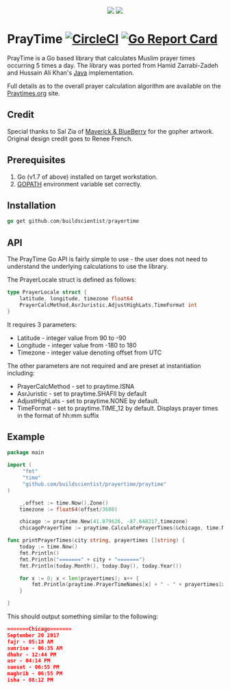<p align="center">
<img src="https://user-images.githubusercontent.com/637402/31003219-522ec6a0-a4a3-11e7-9b21-7f2799e8ad97.png">
<img src="https://user-images.githubusercontent.com/637402/31003218-522bbbae-a4a3-11e7-8af4-f8f35faedce4.png">
</p>

# PrayTime [![CircleCI](https://circleci.com/gh/buildscientist/prayertime.svg?style=shield)](https://circleci.com/gh/buildscientist/prayertime) [![Go Report Card](https://goreportcard.com/badge/github.com/buildscientist/prayertime)](https://goreportcard.com/report/github.com/buildscientist/prayertime)

PrayTime is a Go based library that calculates Muslim prayer times occurring 5 times a day. The library was ported from Hamid Zarrabi-Zadeh and Hussain Ali Khan's [Java](http://praytimes.org/code/git/?a=viewblob&p=PrayTimes&h=093f77d6cc83b53fb12e9900803d5fa75dacd110&hb=HEAD&f=v1/java/PrayTime.java) implementation. 

Full details as to the overall prayer calculation algorithm are available on the [Praytimes.org](http://praytimes.org/calculation) site.


## Credit
Special thanks to Sal Zia of [Maverick & BlueBerry](https://maverickblueberry.com/) for the gopher artwork. Original design credit goes to Renee French.


## Prerequisites 
1. Go (v1.7 of above) installed on target workstation.
1. [GOPATH](https://github.com/golang/go/wiki/Setting-GOPATH) environment variable set correctly.

## Installation 

```go
go get github.com/buildscientist/prayertime 
```

## API
The PrayTime Go API is fairly simple to use - the user does not need to understand the underlying calculations to use the library. 

The PrayerLocale struct is defined as follows: 

```go
type PrayerLocale struct {
	latitude, longitude, timezone float64
	PrayerCalcMethod,AsrJuristic,AdjustHighLats,TimeFormat int
}
```

It requires 3 parameters: 
- Latitude - integer value from 90 to -90
- Longitude - integer value from -180 to 180
- Timezone - integer value denoting offset from UTC 

The other parameters are not required and are preset at instantiation including: 

- PrayerCalcMethod - set to praytime.ISNA
- AsrJuristic - set to praytime.SHAFII by default
- AdjustHighLats - set to praytime.NONE by default. 
- TimeFormat - set to praytime.TIME_12 by default. Displays prayer times in the format of hh:mm suffix 

## Example 
```go
package main 

import (
     "fmt"
     "time"
     "github.com/buildscientist/prayertime/praytime"
) 

	_,offset := time.Now().Zone()
	timezone := float64(offset/3600)

	chicago := praytime.New(41.879626, -87.648217,timezone)
	chicagoPrayerTime := praytime.CalculatePrayerTimes(&chicago, time.Now())

func printPrayerTimes(city string, prayertimes []string) {
 	today := time.Now()
	fmt.Println()
	fmt.Println("=======" + city + "=======")
	fmt.Println(today.Month(), today.Day(), today.Year())

	for x := 0; x < len(prayertimes); x++ {
		fmt.Println(praytime.PrayerTimeNames[x] + " - " + prayertimes[x])
	}

}
```

This should output something similar to the following: 

```json
=======Chicago=======
September 20 2017
fajr - 05:18 AM
sunrise - 06:35 AM
dhuhr - 12:44 PM
asr - 04:14 PM
sunset - 06:55 PM
maghrib - 06:55 PM
isha - 08:12 PM

```
